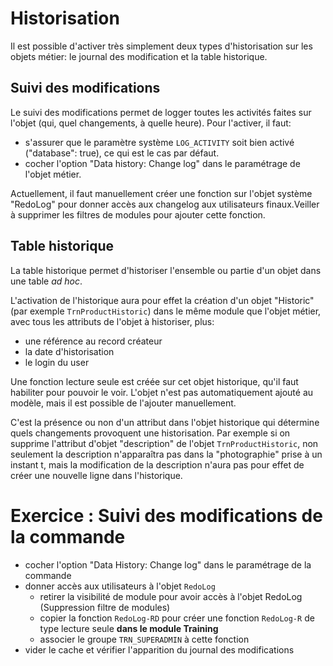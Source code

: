 Historisation
====================

Il est possible d'activer très simplement deux types d'historisation sur les objets métier: le journal des modification et la table historique.

Suivi des modifications
---------------------------

Le suivi des modifications permet de logger toutes les activités faites sur l'objet (qui, quel changements, à quelle heure). Pour l'activer, il faut:
- s'assurer que le paramètre système `LOG_ACTIVITY` soit bien activé ("database": true), ce qui est le cas par défaut.
- cocher l'option "Data history: Change log" dans le paramétrage de l'objet métier.

<div class="error">Actuellement, il faut manuellement créer une fonction sur l'objet système "RedoLog" pour donner accès aux changelog aux utilisateurs finaux.Veiller à supprimer les filtres de modules pour ajouter cette fonction. </div>

Table historique
---------------------------

La table historique permet d'historiser l'ensemble ou partie d'un objet dans une table *ad hoc*.

L'activation de l'historique aura pour effet la création d'un objet "Historic" (par exemple `TrnProductHistoric`) dans le même module que l'objet métier, avec tous les attributs de l'objet à historiser, plus:
- une référence au record créateur
- la date d'historisation
- le login du user

Une fonction lecture seule est créée sur cet objet historique, qu'il faut habiliter pour pouvoir le voir. L'objet n'est pas automatiquement ajouté au modèle, mais il est possible de l'ajouter manuellement.

C'est la présence ou non d'un attribut dans l'objet historique qui détermine quels changements provoquent une historisation. Par exemple si on supprime l'attribut d'objet "description" de l'objet `TrnProductHistoric`, non seulement la description n'apparaîtra pas dans la "photographie" prise à un instant t, mais la modification de la description n'aura pas pour effet de créer une nouvelle ligne dans l'historique.



Exercice : Suivi des modifications de la commande
====================

- cocher l'option "Data History: Change log" dans le paramétrage de la commande
- donner accès aux utilisateurs à l'objet `RedoLog`
    - retirer la visibilité de module pour avoir accès à l'objet RedoLog (Suppression filtre de modules)
    - copier la fonction `RedoLog-RD` pour créer une fonction `RedoLog-R` de type lecture seule **dans le module Training**
    - associer le groupe `TRN_SUPERADMIN` à cette fonction
- vider le cache et vérifier l'apparition du journal des modifications
